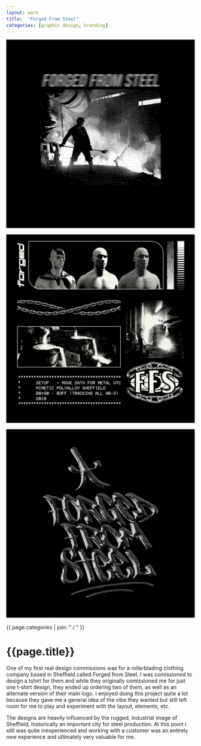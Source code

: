 ```yaml
---
layout: work
title:  "Forged From Steel"
categories: [graphic design, branding]
---
```


<div id="column1_6">
	<p><img src="/media/images/forged/forged_design_2_final.png" class="zoom"></p>
	<p><img src="/media/images/forged/forged_design_1_final.png" class="zoom"></p>
	<p><img src="/media/images/forged/forged_dither.png" class="zoom"></p>
</div>

<div id="column6_13">
	<span id="projectCats">{{ page.categories | join: " / " }}</span>
	<h1>{{page.title}}</h1>
	<p>One of my first real design commissions was for a rollerblading clothing company based in Sheffield called <bold>Forged from Steel</bold>. I was comissioned to design a tshirt for them and while they originally comissioned me for just one t-shirt design, they ended up ordering two of them, as well as an alternate version of their main logo. I enjoyed doing this project quite a lot because they gave me a general idea of the vibe they wanted but still left room for me to play and experiment with the layout, elements, etc.</p>
	<p>The designs are heavily influenced by the rugged, industrial image of Sheffield, historically an important city for steel production. At this point i still was quite inexperienced and working with a customer was an entirely new experience and ultimately very valuable for me.</p>
</div>
